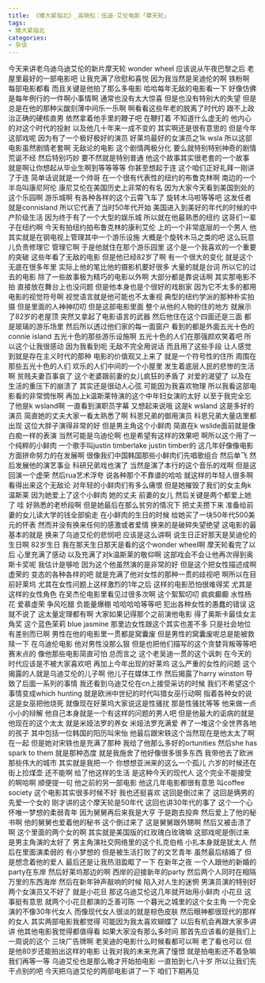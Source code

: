 ```yaml
---
title: 《矮大紧指北》_高晓松：伍迪·艾伦电影「摩天轮」
tags:
- 矮大紧指北
categories:
- 杂谈
---
```


今天来讲老乌迪乌迪艾伦的新片摩天轮
wonder wheel
应该说从午夜巴黎之后
老屋里最好的一部电影吧
让我充满了欣慰和喜悦
因为我当然是吴迪伦的啊
铁粉啊
每部电影都看
而且关键是他拍了那么多电影
哈哈每年无敌的电影看一下
好像仿佛是每年例行的一件啊小事情啊
通常也没有太大惊喜
但是也没有特别大的失望
但是总是在他的那种尖酸刻薄中间乐一乐啊
啊看看这些年老的脱离了时代的
跟不上政治正确的硬核直男
依然拿着他手里的鞭子吧
在鞭打着
不知道什么虚无的
他内心的对这个时代的投射
以及他几十年来一成不变的
其实啊还是很有意思的
但是今年这部戏呢
因为有了一个极好极好的演员
好莱坞最好的女演员之1k wsla
所以这部电影虽然剧情老套啊
无敌论的电影
这个剧情两极分化
要么就特别特别神奇的剧情荒诞不经
然后特别巧妙
要不然就是特别普通
他这个故事其实很老套的一个故事
就是啊让你想起从毕业生啊到等等等等
你甚至想起于连
这个咱们正好礼拜一刚讲了于连
简单话说就是一个帅哥
在一个很有代表性的纽约的布鲁克林啊
南边的一个半岛叫康尼阿伦
康尼艾伦在美国历史上非常的有名
因为大家今天看到美国到处的这个乐园啊
游乐城啊
有各种各样的这个云霄飞车了
旋转木马啦等等吧
这发任者就是connisland
所以它代表了当时50年代开始
美国进入到美好的年代的时候的中产阶级生活
因为终于有了一个大型的娱乐城
所以就在他最熟悉的纽约
这哥们一辈子在纽约啊
今天有拍纽约拍布鲁克林的康利艾伦
上的一个非常底层的一个男人
他其实就是在钢电视上管理其中一个游乐设施
大概是个旋转木马之类的吧
这么玩意儿负责修理它
管理它啊
于是他就住在那个游乐园里
这个是一个我喜欢的一个重要的突破
这些年看了无敌的电影
但是他已经82岁了啊
有一个很大的变化
就是这个无底在很多年里
实际上他的笔比他的摄影机要好很多
大量的就是台词
所以它的过去的电影
除了一些故事极为精巧的电影以外啊
大部分都是靠说话啊
其实那电影不拍
直接放在舞台上也没问题
但是他本身也是个很好的戏剧家
因为它不太多的都用电影的视觉符号啊
视觉语言就是他可能也不太重视
典型的纽约学派的那种朴实拍摄
但是里面的人神神叨叨
但是这部电影里面
整个从他的人物的住的地方
就展示了82岁的老屋顶
突然又拿起了电影语言的武器
然后他住在这个四面还是三面
都是玻璃的游乐场里
然后所以透过他们家的每一面窗户
看到的都是外面五光十色的connie island
五光十色的那些游乐设施啊
五光十色的人们在那强颜欢笑着吧
所以这个让我很感动
因为我看到呃
无敌不完全用说话
而且用了这些手段
让人感觉到就是存在主义时代的那种
电影的价值观又上来了
就是一个符号性的住所
周围在那些五光十色的人们
欢乐的人们中间的一个小屋里
发生着底层人民的悲惨的生活啊
贫贱夫妻百事哀了
这个老婆跟前妻的女儿疯狂的矛盾了
对爱的渴望了
以及在生活的重压下的崩溃了
其实还是很动人心弦
可能因为我喜欢物理
所以我看这部电影看的非常惆怅啊
再加上k温斯莱特演的这个中年妇女演的太好
以至于我完全忘了他是k wsland啊
一直看到演职员字幕
又想起来说哦
这是k wsland
这是多好的演员
简直她的丈夫大家一看太熟悉了啊
科恩兄弟的御用演员
科恩兄弟大量店里都出现
这位大胖子演得非常的好
但是男主角这个小鲜肉
简直在k wslide面前就是像白痴一样的表演
当然可能是乌迪伦啊
也是希望有这样的效果吧
啊所以这个用了一个纯粹的小鲜肉
一个歌手叫justin timberlake
justin timber的
这几年好像像电影方面拼命努力的在发展啊
很像我们中国韩国那些小鲜肉们先唱歌组合
然后单飞
然后发展他的演艺事业
科研兄弟戏也演了
当然是演了本行的这个音乐的戏啊
但是这回演一个虚荣
然后rua艺术浮夸
说各种那个不靠谱的哈哈
就这样的年轻人很多啊
看得出来这个无敌论
对年轻的小鲜肉们有多么痛恨
但是她摧毁了我们的女主角k温斯莱
因为她爱上了这个小鲜肉
她的丈夫
前妻的女儿
然后关键是两个都爱上她了
哇
好熟悉的老桥段啊
但是她最后在那么贫穷的情况下
把丈夫攒下来
准备给前妻的女儿读大学的钱全部偷走
在小鲜肉的生日的时候
给她买了一块50年代500美元的怀表
然而并没有换来任何的感激或者爱情
换来的是破碎失望绝望
这电影的最基本的就是
换来了乌迪艾伦的悲悯吧
应该是这么讲啊
说生日正好那天是吴迪伦的生日啊
82岁生日
我在那天生日那天是看的这个wonder wheel啊
摩天轮看完了以后
心里充满了感动
以及充满了对k温斯莱的敬仰啊
这部戏会不会让他再次得到奥斯卡奖呢
我估计是够呛
因为这个他虽然演的是非常的好
但是这个把女性描述成啊虚荣的
变态的各种各样的吧
就是充满了他对女性的那种一贯的歧视吧
啊所以在目前好莱坞
尤其在女性问题上这样激烈的1年之后
这样的电影恐怕很难得奖
尤其是这样的女性角色
在吴杰伦电影里看见过很多次啊
这个絮絮叨叨
疯疯癫癫
水性杨花
爱慕虚荣
争风吃醋
负能量爆棚
哈哈哈哈等等吧
犯出各种女性的愚蠢的错误
这就不说了
这太量定理都有啊
大家如果记得那个之前演他电影
得了奥斯卡最佳女主角奖
这个蓝色茉莉
blue jasmine
那里边女性跟这个其实也差不多
只是社会地位有差别而已啊
男性在他的电影里一贯都是窝囊废
但是男性的窝囊废呢总是能被救赎一下
在乌迪伦电影
他对男性没那么狠
但是也把他们描写的这个贪婪背叛等等吧
赛末点的
像他那些电影简直可怕
总而言之
这个老吴迪一贯的这个讽刺
在今天的时代应该是不被大家喜欢吧
再加上今年出现的好莱坞
这么严重的女性的问题
这个揭露的人就是乌迪艾伦的儿子啊
他儿子在媒体工作
然后揭露了harry winston
导致了后面一系列的事情
我还看到乌迪艾伦在cn上接受采访的时候
我们不希望这个事情变成which hunting
就是欧洲中世纪的时代叫猎女巫行动啊
指着各种女的说
这是女巫把他烧死
就像现在好莱坞大家说这是性骚扰
那是性骚扰等等
他来做一点小小的辩解
他自己本身就是一个有这样的问题的男人吧
但是他最大的诟病的就是他现在的这个太太
就是米娅法罗的养女
米娅法罗充满爱
养了一堆这个全世界各地的孩子
其中包括一位韩国的阳历叫宋怡
他最后跟宋轶这个当然现在是他太太了啊
在一起
但是她对宋轶也是充满了那种
我给了他那么多好的ortunities
然后she has spark to them
就是那种态度
就是我施舍了他好像很多很多东西
我带他去了欧洲那些伟大的城市
其实就是我把一个
你想想亚洲来的这么一个孤儿
六岁的时候还在街上捡煤壶
还不能啊
给了他这样的生活
是这种今天的现代人
这个完全不能接受的啊哈啊
顺便提一句
他之前的另一部电影
他这几年电影都很有意思
叫coffee society
这个电影其实很多时候不好
我也还挺喜欢
这回是倒过来了
这回是俩男的先爱一个女的
刚才讲的这个摩天轮是50年代
这回也讲30年代的事了
这个一个心怀唯一梦想的柔弱青年
因为舅舅再后来我是大亨
于是跑去投奔
然后爱上了他的秘书啊
他的舅舅也爱着他的秘书
这个倒过来了
这是舅舅跟外甥啊
然后又被击溃了啊
这个里面的两个女的啊
其实就是美国版的红玫瑰白玫瑰嘛
这部戏呢是倒过来
是男主角演的太好了
男主角演社交网络里的这个扎克伯格
小扎本身就是犹太人
然后在里面演柔弱的
有小梦想的
但是被生活打败了的文艺青年
虽然最后结婚了
但是想念着他的爱人
最后还是让我热泪盈眶了一下
在新年之夜
一个人跟他的新婚的party在东岸
然后好莱坞那边的啊
西岸的迎接新年的party
然后两个人同时在相隔万里的东西海岸
然后在新年钟声敲响的时候
陷入对人生的迷惘
男演员演的特别好
两个女演员又不好了
就是小花旦
那这乌迪艾伦这几年就开始用小鲜肉
小花旦
这事挺有意思
就两个小花旦都演的乏善可陈
一个暮光之城里的这个女主角
一个完全演的不像30年代女人
而像现代女人很淡的就是棕色皮肤
然后眼神都很现代的那样的女人
其实两部电影我都觉得
可能因为我太喜欢蝴蝶了
以后有机会再跟大家多讲讲
他其他电影我觉得都值得看
如果大家没有那么多时间
那首先应该看的是我们上一周说的这个
三块广告牌啊
老吴迪的电影什么时候看都可以啊
老了看也可以
但是他80岁还能拍出这样的电影
让我对我的未来充满了憧憬
就是拍电影还不着急嘛
我们再等一等
乌迪艾伦也是那么晚才开始拍电影
一直拍到七八十岁
所以让我们先干点别的吧
今天把乌迪艾伦的两部电影讲了一下
咱们下期再见